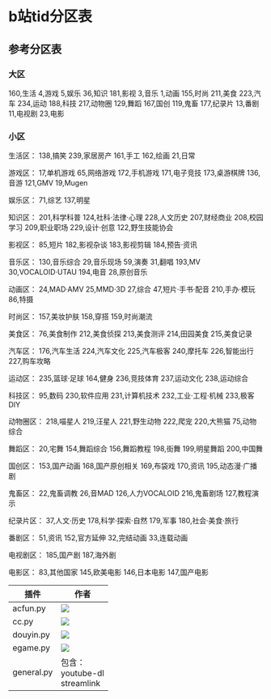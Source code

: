 # b站tid分区表
## 参考分区表
### 大区
160,生活
4,游戏
5,娱乐
36,知识
181,影视
3,音乐
1,动画
155,时尚
211,美食
223,汽车
234,运动
188,科技
217,动物圈
129,舞蹈
167,国创
119,鬼畜
177,纪录片
13,番剧
11,电视剧
23,电影
### 小区
生活区：
138,搞笑
239,家居房产
161,手工
162,绘画
21,日常

游戏区：
17,单机游戏
65,网络游戏
172,手机游戏
171,电子竞技
173,桌游棋牌
136,音游
121,GMV
19,Mugen

娱乐区：
71,综艺
137,明星

知识区：
201,科学科普
124,社科·法律·心理
228,人文历史
207,财经商业
208,校园学习
209,职业职场
229,设计·创意
122,野生技能协会

影视区：
85,短片
182,影视杂谈
183,影视剪辑
184,预告·资讯

音乐区：
130,音乐综合
29,音乐现场
59,演奏
31,翻唱
193,MV
30,VOCALOID·UTAU
194,电音
28,原创音乐

动画区：
24,MAD·AMV
25,MMD·3D
27,综合
47,短片·手书·配音
210,手办·模玩
86,特摄

时尚区：
157,美妆护肤
158,穿搭
159,时尚潮流

美食区：
76,美食制作
212,美食侦探
213,美食测评
214,田园美食
215,美食记录

汽车区：
176,汽车生活
224,汽车文化
225,汽车极客
240,摩托车
226,智能出行
227,购车攻略

运动区：
235,篮球·足球
164,健身
236,竞技体育
237,运动文化
238,运动综合

科技区：
95,数码
230,软件应用
231,计算机技术
232,工业·工程·机械
233,极客DIY

动物圈区：
218,喵星人
219,汪星人
221,野生动物
222,爬宠
220,大熊猫
75,动物综合

舞蹈区：
20,宅舞
154,舞蹈综合
156,舞蹈教程
198,街舞
199,明星舞蹈
200,中国舞

国创区：
153,国产动画
168,国产原创相关
169,布袋戏
170,资讯
195,动态漫·广播剧

鬼畜区：
22,鬼畜调教
26,音MAD
126,人力VOCALOID
216,鬼畜剧场
127,教程演示

纪录片区：
37,人文·历史
178,科学·探索·自然
179,军事
180,社会·美食·旅行

番剧区：
51,资讯
152,官方延伸
32,完结动画
33,连载动画

电视剧区：
185,国产剧
187,海外剧

电影区：
83,其他国家
145,欧美电影
146,日本电影
147,国产电影

|  插件   | 作者  |
|  ----  | ----  |
| acfun.py  | ![](https://avatars.githubusercontent.com/u/16219635?v=4&s=50) |
| cc.py  | ![](https://avatars.githubusercontent.com/u/18234905?v=4&s=50) |
| douyin.py  | ![](https://avatars.githubusercontent.com/u/16219635?v=4&s=50) |
| egame.py  | ![](https://avatars.githubusercontent.com/u/16219635?v=4&s=50) |
| general.py  | 包含：<br/>youtube-dl <br/> streamlink |
